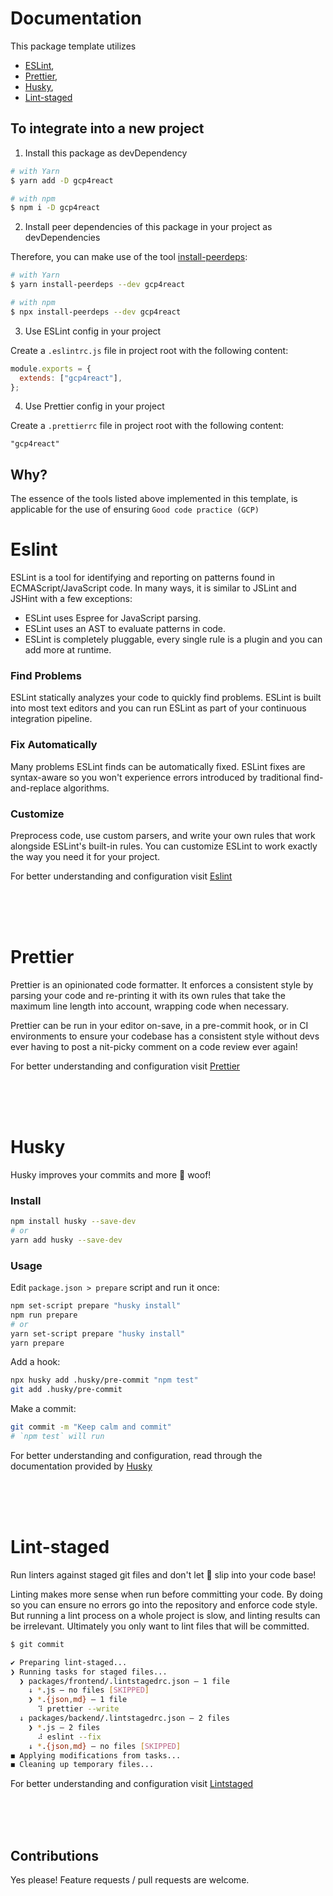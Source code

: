 # Documentation

This package template utilizes 
- [ESLint](https://github.com/BrindoSoft/Frontend-structure/edit/dev/README.md#eslint), 
- [Prettier](https://github.com/BrindoSoft/Frontend-structure/edit/dev/README.md#prettier), 
- [Husky](https://github.com/BrindoSoft/Frontend-structure/edit/dev/README.md#husky), 
- [Lint-staged](https://github.com/BrindoSoft/Frontend-structure/edit/dev/README.md#lint-staged) 


## To integrate into a new project

1. Install this package as devDependency

```sh
# with Yarn
$ yarn add -D gcp4react

# with npm
$ npm i -D gcp4react

```

2. Install peer dependencies of this package in your project as devDependencies

Therefore, you can make use of the tool [install-peerdeps](https://github.com/nathanhleung/install-peerdeps):

```sh
# with Yarn
$ yarn install-peerdeps --dev gcp4react

# with npm
$ npx install-peerdeps --dev gcp4react


```


3. Use ESLint config in your project

Create a `.eslintrc.js` file in project root with the following content:

```js
module.exports = {
  extends: ["gcp4react"],
};
```

4. Use Prettier config in your project

Create a `.prettierrc` file in project root with the following content:

```
"gcp4react"
```

## Why?

The essence of the tools listed above implemented in this template, is applicable for the use of ensuring ```Good code practice (GCP)```

# Eslint

ESLint is a tool for identifying and reporting on patterns found in ECMAScript/JavaScript code. In many ways, it is similar to JSLint and JSHint with a few exceptions:

- ESLint uses Espree for JavaScript parsing.
- ESLint uses an AST to evaluate patterns in code.
- ESLint is completely pluggable, every single rule is a plugin and you can add more at runtime.

### Find Problems

ESLint statically analyzes your code to quickly find problems. ESLint is built into most text editors and you can run ESLint as part of your continuous integration pipeline.

### Fix Automatically

Many problems ESLint finds can be automatically fixed. ESLint fixes are syntax-aware so you won't experience errors introduced by traditional find-and-replace algorithms.

### Customize

Preprocess code, use custom parsers, and write your own rules that work alongside ESLint's built-in rules. You can customize ESLint to work exactly the way you need it for your project.

For better understanding and configuration visit [Eslint](https://www.npmjs.com/package/eslint)

<br />
<br />
<br />

# Prettier

Prettier is an opinionated code formatter. It enforces a consistent style by parsing your code and re-printing it with its own rules that take the maximum line length into account, wrapping code when necessary.

Prettier can be run in your editor on-save, in a pre-commit hook, or in CI environments to ensure your codebase has a consistent style without devs ever having to post a nit-picky comment on a code review ever again!

For better understanding and configuration visit [Prettier](https://www.npmjs.com/package/prettier)


<br />
<br />
<br />

# Husky

Husky improves your commits and more 🐶 woof!

### Install

```bash
npm install husky --save-dev
# or
yarn add husky --save-dev
```

### Usage

Edit ```package.json > prepare``` script and run it once:

```bash
npm set-script prepare "husky install"
npm run prepare
# or
yarn set-script prepare "husky install"
yarn prepare
```

Add a hook:

```bash
npx husky add .husky/pre-commit "npm test"
git add .husky/pre-commit
```

Make a commit:

```bash
git commit -m "Keep calm and commit"
# `npm test` will run
```

For better understanding and configuration, read through the documentation provided by [Husky](https://typicode.github.io/husky)

<br />
<br />
<br />

# Lint-staged

Run linters against staged git files and don't let 💩 slip into your code base!

Linting makes more sense when run before committing your code. By doing so you can ensure no errors go into the repository and enforce code style. But running a lint process on a whole project is slow, and linting results can be irrelevant. Ultimately you only want to lint files that will be committed.

```bash
$ git commit

✔ Preparing lint-staged...
❯ Running tasks for staged files...
  ❯ packages/frontend/.lintstagedrc.json — 1 file
    ↓ *.js — no files [SKIPPED]
    ❯ *.{json,md} — 1 file
      ⠹ prettier --write
  ↓ packages/backend/.lintstagedrc.json — 2 files
    ❯ *.js — 2 files
      ⠼ eslint --fix
    ↓ *.{json,md} — no files [SKIPPED]
◼ Applying modifications from tasks...
◼ Cleaning up temporary files...
```
For better understanding and configuration visit [Lintstaged](https://www.npmjs.com/package/lint-staged)

<br />
<br />
<br />

## Contributions

Yes please! Feature requests / pull requests are welcome.
